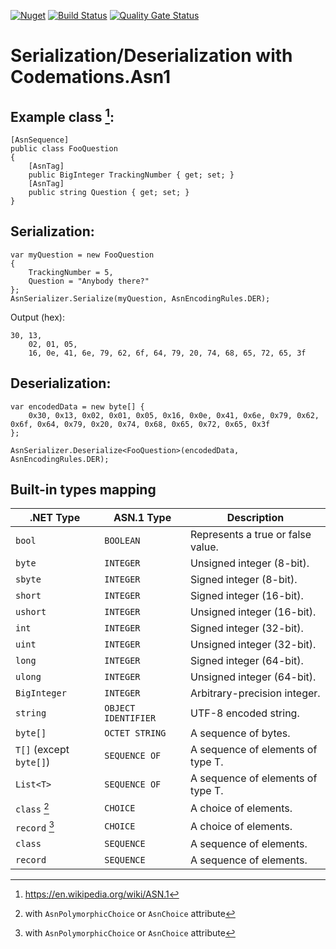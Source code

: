 [![Nuget](https://img.shields.io/nuget/v/Codemations.Asn1)](https://www.nuget.org/packages/Codemations.Asn1)
[![Build Status](https://dev.azure.com/aprochwicz/Codemations.Asn1/_apis/build/status/codemations.Asn1?branchName=main)](https://dev.azure.com/aprochwicz/Codemations.Asn1/_build/latest?definitionId=3&branchName=main)
[![Quality Gate Status](https://sonarcloud.io/api/project_badges/measure?project=codemations_Asn1&metric=alert_status)](https://sonarcloud.io/summary/new_code?id=codemations_Asn1)

# Serialization/Deserialization with Codemations.Asn1
## Example class [^1]:
```
[AsnSequence]
public class FooQuestion
{
    [AsnTag]
    public BigInteger TrackingNumber { get; set; }
    [AsnTag]
    public string Question { get; set; }
}
```

## Serialization:
```
var myQuestion = new FooQuestion
{
    TrackingNumber = 5,
    Question = "Anybody there?"
};
AsnSerializer.Serialize(myQuestion, AsnEncodingRules.DER);
```

Output (hex):
```
30, 13,
    02, 01, 05,
    16, 0e, 41, 6e, 79, 62, 6f, 64, 79, 20, 74, 68, 65, 72, 65, 3f
```
## Deserialization:
```
var encodedData = new byte[] {
    0x30, 0x13, 0x02, 0x01, 0x05, 0x16, 0x0e, 0x41, 0x6e, 0x79, 0x62, 0x6f, 0x64, 0x79, 0x20, 0x74, 0x68, 0x65, 0x72, 0x65, 0x3f
};

AsnSerializer.Deserialize<FooQuestion>(encodedData, AsnEncodingRules.DER);
```

[^1]: https://en.wikipedia.org/wiki/ASN.1

## Built-in types mapping

| .NET Type                          | ASN.1 Type          | Description                                                  |
|------------------------------------|---------------------|--------------------------------------------------------------|
| `bool`                             | `BOOLEAN`           | Represents a true or false value.                            |
| `byte`                             | `INTEGER`           | Unsigned integer (8-bit).                                    |
| `sbyte`                            | `INTEGER`           | Signed integer (8-bit).                                      |
| `short`                            | `INTEGER`           | Signed integer (16-bit).                                     |
| `ushort`                           | `INTEGER`           | Unsigned integer (16-bit).                                   |
| `int`                              | `INTEGER`           | Signed integer (32-bit).                                     |
| `uint`                             | `INTEGER`           | Unsigned integer (32-bit).                                   |
| `long`                             | `INTEGER`           | Signed integer (64-bit).                                     |
| `ulong`                            | `INTEGER`           | Unsigned integer (64-bit).                                   |
| `BigInteger`                       | `INTEGER`           | Arbitrary-precision integer.                                 |
| `string`                           | `OBJECT IDENTIFIER` | UTF-8 encoded string.                                        |
| `byte[]`                           | `OCTET STRING`      | A sequence of bytes.                                         |
| `T[]` (except `byte[]`)            | `SEQUENCE OF`       | A sequence of elements of type T.                            |
| `List<T>`                          | `SEQUENCE OF`       | A sequence of elements of type T.                            |
| `class` [^2]                       | `CHOICE`            | A choice of elements.                                        |
| `record` [^2]                      | `CHOICE`            | A choice of elements.                                        |
| `class`                            | `SEQUENCE`          | A sequence of elements.                                      |
| `record`                           | `SEQUENCE`          | A sequence of elements.                                      |

[^2]: with `AsnPolymorphicChoice` or `AsnChoice` attribute

